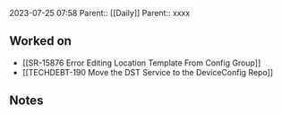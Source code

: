 2023-07-25 07:58
Parent:: [[Daily]] 
Parent:: xxxx






## Worked on

- [[SR-15876 Error Editing Location Template From Config Group]]
- [[TECHDEBT-190 Move the DST Service to the DeviceConfig Repo]]

## Notes






